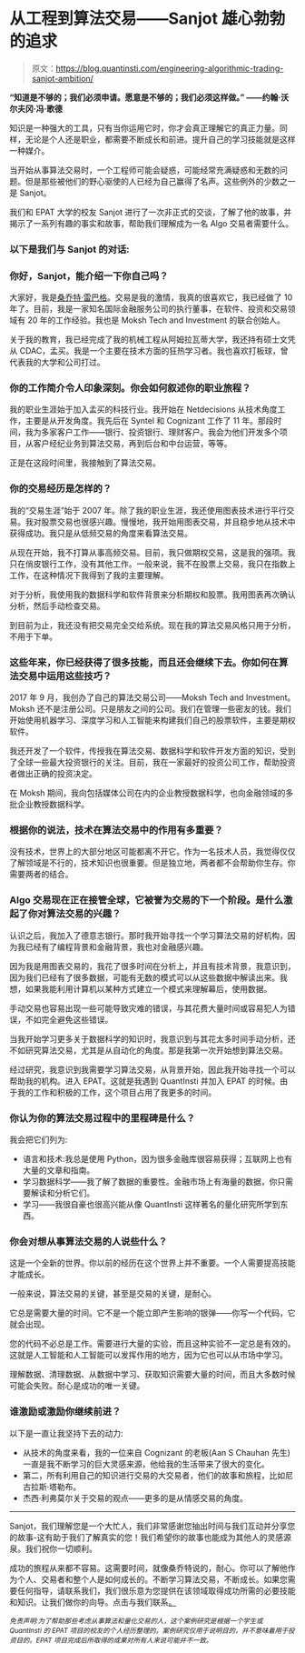 # 从工程到算法交易——Sanjot 雄心勃勃的追求

> 原文：<https://blog.quantinsti.com/engineering-algorithmic-trading-sanjot-ambition/>

**“知道是不够的；我们必须申请。愿意是不够的；我们必须这样做。”
——约翰·沃尔夫冈·冯·歌德**

知识是一种强大的工具，只有当你运用它时，你才会真正理解它的真正力量。同样，无论是个人还是职业，都需要不断成长和前进。提升自己的学习技能就是这样一种媒介。

当开始从事算法交易时，一个工程师可能会疑惑，可能经常充满疑惑和无数的问题。但是那些被他们的野心驱使的人已经为自己赢得了名声。这些例外的少数之一是 Sanjot。

我们和 EPAT 大学的校友 Sanjot 进行了一次非正式的交谈，了解了他的故事，并揭示了一系列有趣的事实和故事，帮助我们理解成为一名 Algo 交易者需要什么。

### **以下是我们与 Sanjot 的对话:**

### 你好，Sanjot，能介绍一下你自己吗？

大家好，我是[桑乔特·雷巴格](https://www.linkedin.com/in/sanjot-raibagkar-a416325/)。交易是我的激情，我真的很喜欢它，我已经做了 10 年了。目前，我是一家知名国际金融服务公司的执行董事，在软件、投资和交易领域有 20 年的工作经验。我也是 Moksh Tech and Investment 的联合创始人。

关于我的教育，我已经完成了我的机械工程从阿姆拉瓦蒂大学，我还持有硕士文凭从 CDAC，孟买。我是一个主要在技术方面的狂热学习者。我也喜欢打板球，曾代表我的大学和公司打过。

### 你的工作简介令人印象深刻。你会如何叙述你的职业旅程？

我的职业生涯始于加入孟买的科技行业。我开始在 Netdecisions 从技术角度工作，主要是从开发角度。我先后在 Syntel 和 Cognizant 工作了 11 年。那段时间，我为多家客户工作——银行、投资银行、理财客户。我会为他们开发多个项目，从客户经纪业务到算法交易，再到后台和中台运营，等等。

正是在这段时间里，我接触到了算法交易。

### 你的交易经历是怎样的？

我的“交易生涯”始于 2007 年。除了我的职业生涯，我还使用图表技术进行平行交易。我对股票交易也很感兴趣。慢慢地，我开始用图表交易，并且稳步地从技术中获得成功。我只是从低频交易的角度来看算法交易。

从现在开始，我不打算从事高频交易。目前，我只做期权交易，这是我的强项。我只在俏皮银行工作，没有其他工作。一般来说，我不在股票上交易，我只在指数上工作，在这种情况下我得到了我的主要理解。

对于分析，我使用我的数据科学和软件背景来分析期权和股票。我用图表再次确认分析，然后手动检查交易。

到目前为止，我还没有把交易完全交给系统。现在我的算法交易风格只用于分析，不用于下单。

### 这些年来，你已经获得了很多技能，而且还会继续下去。你如何在算法交易中运用这些技巧？

2017 年 9 月，我创办了自己的算法交易公司——Moksh Tech and Investment。Moksh 还不是注册公司。只是朋友之间的公司。我们在管理一些密友的钱。我们开始使用机器学习、深度学习和人工智能来构建我们自己的股票软件，主要是期权软件。

我还开发了一个软件，传授我在算法交易、数据科学和软件开发方面的知识，受到了全球一些最大投资银行的关注。目前，我在一家最好的投资公司工作，帮助投资者做出正确的投资决定。

在 Moksh 期间，我向包括媒体公司在内的企业教授数据科学，也向金融领域的多批企业教授数据科学。

### **根据你的说法，技术在算法交易中的作用有多重要？**

没有技术，世界上的大部分地区可能都离不开它。作为一名技术人员，我觉得仅仅了解领域是不行的，技术知识也很重要。但是独立地，两者都不会帮助你生存。你需要两者的结合。

### Algo 交易现在正在接管全球，它被誉为交易的下一个阶段。是什么激起了你对算法交易的兴趣？

认识之后，我加入了德意志银行。那时我开始寻找一个学习算法交易的好机构，因为我已经有了编程背景和金融背景，我也对金融感兴趣。

因为我是用图表交易的，我花了很多时间在分析上，并且有技术背景，我意识到，因为我们已经有了很多数据，可能有无数的模式可以从这些数据中解读出来。我想，如果我能利用计算机以某种方式建立一个模式来理解幕后，使用数据。

手动交易也容易出现一些可能导致灾难的错误，与其花费大量时间或容易犯人为错误，不如完全避免这些错误。

当我开始学习更多关于数据科学的知识时，我意识到与其花太多时间手动分析，还不如研究算法交易，尤其是从自动化的角度。那是我第一次开始想到算法交易。

经过研究，我意识到我需要学习算法交易，从背景开始，因此我开始寻找一个可以帮助我的机构。进入 EPAT。这就是我遇到 QuantInsti 并加入 EPAT 的时候。由于我的工作和积极的工作，这个项目占用了我更多的时间。

### 你认为你的算法交易过程中的里程碑是什么？

我会把它们列为:

*   语言和技术:我总是使用 Python，因为很多金融库很容易获得；互联网上也有大量的文章和指南。
*   学习数据科学——我了解了数据的重要性。金融市场上有海量的数据，你只需要解读和分析它们。
*   学习——我很自豪也很高兴能从像 QuantInsti 这样著名的量化研究所学到东西。

### 你会对想从事算法交易的人说些什么？

这是一个全新的世界。你以前的经历在这个世界上并不重要。一个人需要提高技能才能成长。

一般来说，算法交易的关键，甚至是交易的关键，是耐心。

它总是需要大量的时间。它不是一个能立即产生影响的银弹——你写一个代码，它就会出现。

您的代码不必总是工作。需要进行大量的实验，而且这种实验不一定总是有效的。这就是人工智能和人工智能可以发挥作用的地方，因为它也可以从市场中学习。

理解数据、清理数据、从数据中学习、获取知识需要大量的时间，而且大多数时候可能会失败。耐心是成功的唯一关键。

### 谁激励或激励你继续前进？

以下是一直让我坚持下去的动力:

*   从技术的角度来看，我的一位来自 Cognizant 的老板(Aan S Chauhan 先生)一直是我不断学习的巨大灵感来源，他给我的生活带来了很大的变化。
*   第二，所有利用自己的知识进行交易的大交易者，他们的故事和旅程，比如尼古拉斯·塔勒布。
*   杰西·利弗莫尔关于交易的观点——更多的是从情感交易的角度。

* * *

Sanjot，我们理解您是一个大忙人，我们非常感谢您抽出时间与我们互动并分享您的故事-这有助于我们了解真实的您！我们希望你的故事也能成为其他人的灵感源泉。我们祝你一切顺利。

成功的旅程从来都不容易。这需要时间，就像桑乔特说的，耐心。你可以了解他作为个人、交易者和整个人是如何成长的。不断学习算法交易，不断成长。如果您需要任何指导，请联系我们，我们很乐意为您提供在该领域取得成功所需的必要技能和知识。让我们做你的向导。点击与我们联系[。](https://www.google.com/url?q=https://www.quantinsti.com/&sa=D&ust=1579600682278000)

*<small>免责声明:为了帮助那些考虑从事算法和量化交易的人，这个案例研究是根据一个学生或 QuantInsti 的 EPAT 项目的校友的个人经历整理的。案例研究仅用于说明目的，并不意味着用于投资目的。EPAT 项目完成后所取得的成果对所有人来说可能并不一致。</small>*